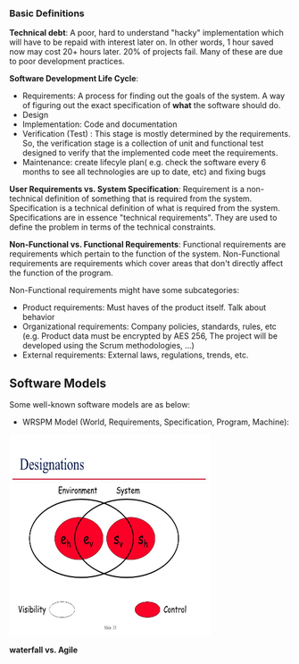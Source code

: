 ### Basic Definitions

**Technical debt**: A poor, hard to understand "hacky" implementation which will have to be repaid with interest later on. In other words, 1 hour saved now may cost 20+ hours later. 20% of projects fail. Many of these are due to poor development practices. 

**Software Development Life Cycle**:
  * Requirements: A process for finding out the goals of the system. A way of figuring out the exact specification of **what** the software should do. 
  * Design
  * Implementation: Code and documentation 
  * Verification (Test) : This stage is mostly determined by the requirements. So, the verification stage is a collection of unit and functional test designed to verify that the implemented code meet the requirements. 
  * Maintenance: create lifecyle plan( e.g. check the software every 6 months to see all technologies are up to date, etc) and fixing bugs 

**User Requirements vs. System Specification**: Requirement is a non-technical definition of something that is required from the system. Specification is a technical definition of what is required from the system. Specifications are in essence "technical requirements". They are used to define the problem in terms of the technical constraints.

**Non-Functional vs. Functional Requirements**: Functional requirements are requirements which pertain to the function of the system. Non-Functional requirements are requirements which cover areas that don't directly affect the function of the program.

Non-Functional requirements might have some subcategories:
  * Product requirements: Must haves of the product itself. Talk about behavior
  * Organizational requirements: Company policies, standards, rules, etc (e.g. Product data must be encrypted by AES 256, The project will be developed using the Scrum methodologies, ...) 
  * External requirements: External laws, regulations, trends, etc. 

## Software Models

Some well-known software models are as below:
  * WRSPM Model (World, Requirements, Specification, Program, Machine): 


<img src="https://github.com/Quantanalyst/SoftwareEngineeringNotes/blob/master/Software%20Models/wrspm.jpg"  width="360" height="360">






**waterfall vs. Agile** 
 




